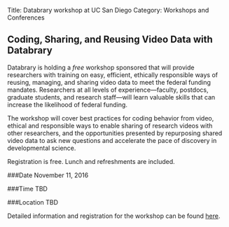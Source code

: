 Title: Databrary workshop at UC San Diego
Category: Workshops and Conferences

## Coding, Sharing, and Reusing Video Data with Databrary

Databrary is holding a *free* workshop sponsored that will provide researchers with training on easy, efficient, ethically responsible ways of reusing, managing, and sharing video data to meet the federal funding mandates. Researchers at all levels of experience—faculty, postdocs, graduate students, and research staff—will learn valuable skills that can increase the likelihood of federal funding.

The workshop will cover best practices for coding behavior from video, ethical and responsible ways to enable sharing of research videos with other researchers, and the opportunities presented by repurposing shared video data to ask new questions and accelerate the pace of discovery in developmental science. 

Registration is free. Lunch and refreshments are included. 

###Date
November 11, 2016

###Time
TBD

###Location
TBD

Detailed information and registration for the workshop can be found [here](XXX).

